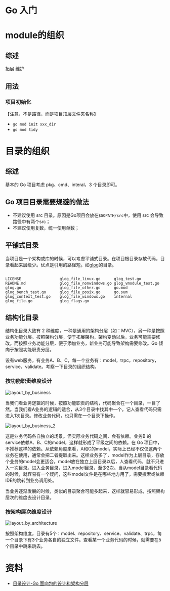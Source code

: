 # Go 入门

# module的组织

## 综述

拓展
维护

## 用法

### 项目初始化

【注意，不是路径，而是项目顶层文件夹名称】

- `go mod init xxx_dir`
- `go mod tidy`


# 目录的组织

## 综述

基本的 Go 项目考虑 pkg、cmd、interal，3 个目录即可。

## Go 项目目录需要规避的做法

- 不建议使用 src 目录。原因是Go项目会放在`$GOPATH/src`中，使用 src 会导致路径中有两个src；
- 不建议使用复数，统一使用单数；

## 平铺式目录

当项目是一个架构或库的时候，可以考虑平铺式目录。在项目根目录存放代码，目录看起来层级少。优点是引用的路径短。如[glog](https://github.com/golang/glog)的目录。

``` shell

LICENSE                 glog_file_linux.go      glog_test.go
README.md               glog_file_nonwindows.go glog_vmodule_test.go
glog.go                 glog_file_other.go      go.mod
glog_bench_test.go      glog_file_posix.go      go.sum
glog_context_test.go    glog_file_windows.go    internal
glog_file.go            glog_flags.go

```


## 结构化目录

结构化目录大致有 2 种维度，一种是通用的架构分层（如：MVC），另一种是按照业务功能分层。按照架构分层，便于拓展架构，架构变动以后，业务可能需要修改。而按照业务功能分层，便于添加业务，新业务可能导致架构需要修改。Go 倾向于按照功能职责分层。

设有web服务，有业务A、B、C，每一个业务有：model，trpc，repository，service，validate。考察一下目录的组织结构。

### 按功能职责维度设计

![layout_by_business](./go_primer_img/layout_by_business.png)

当我们看业务逻辑的时候，按照功能职责的结构，代码聚合在一个目录，一目了然。当我们看A业务的逻辑的适合，从3个目录中找其中一个。记人查看代码只需进入1次目录。修改业务代码，也只需在一个目录下操作。

![layout_by_business_2](./go_primer_img/layout_by_business_2.png)

这是业务代码各自独立的场景。但实际业务代码之间，会有依赖。业务B 的service依赖A、B、C的model，这样就形成了平级之间的依赖。在 Go 项目中，不推荐这样的依赖。从依赖角度来看，A和C的model，实际上已经不仅仅这两个业务在使用，通常会把二者提取出来。这样业务多了，model作为上层目录，存放个业务的model会更适合。model放在独立上层目录以后，人查看代码，就不只进入一次目录。进入业务目录，进入model目录，至少2次。当从model目录看代码的时候，就容易有一个疑问，这些model文件是在哪些地方用了，需要搜索或依赖IDE的跳转到业务调用处。

当业务逐渐发展的时候，类似的目录聚合可能多起来，这样就容易形成，按照架构层次的维度去设计目录。

### 按架构层次维度设计

![layout_by_architecture](./go_primer_img/layout_by_architecture.png)

按照架构维度，目录有5个：model、repository、service、validate、trpc，每一个目录下有3个业务各自的独立文件。查看某一个业务代码的时候，就需要在5个目录中跳来跳去。



# 资料

- [目录设计-Go 面向包的设计和架构分层](https://github.com/danceyoung/paper-code/blob/master/package-oriented-design/packageorienteddesign.md)
